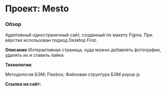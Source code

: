 # Проект: Mesto

### Обзор
Адаптивный одностраничный сайт, созданный по макету Figma. При вёрстке использован подход Desktop First.

**Описание**
Интерактивная страница, куда можно добавлять фотографии, удалять их и ставить лайки.

**Технологии:**

Методология БЭМ;
Flexbox;
Файловая структура БЭМ
popup
js

**Ссылка на сайт:**


